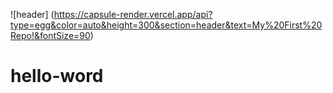 ![header] (https://capsule-render.vercel.app/api?type=egg&color=auto&height=300&section=header&text=My%20First%20Repo!&fontSize=90)

# hello-word
